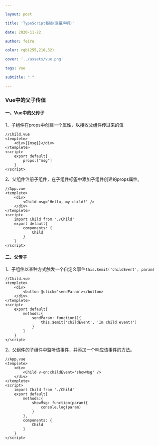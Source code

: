 ```yaml
---

layout: post

title: 'TypeScript基础(变量声明)'

date: 2020-11-22

author: feiYu

color: rgb(255,210,32)

cover: '../assets/vue.png'

tags: Vue

subtitle: " "

---
```


### Vue中的父子传值

#### 一、Vue中的父传子

1、子组件在props中创建一个属性，以接收父组件传过来的值

```vue
//Child.vue
<templete>
    <div>{{msg}}</div>
</templete>
<script>
	export default{
        props:["msg"]
    }
</script>
```

2、父组件注册子组件，在子组件标签中添加子组件创建的props属性。

````vue
//App.vue
<templete>
    <div>
        <Child msg='Hello, my child!' />
    </div>
</templete>
<script>
	import Child from './Child'
    export default{
        components: {
            Child
        }
    }
</script>
````

#### 二、父传子

1、子组件以某种方式触发一个自定义事件`this.$emit('childEvent', param)`

``` vue
//Child.vue
<templete>
    <div>
        <button @click='sendParam'></button>
    </div>
</templete>
<script>
    export default{
        methods:{
            sendParam: function(){
                this.$emit('childEvent', 'Im child event!')
            }
        }
    }
</script>
```

2、父组件的子组件中监听该事件，并添加一个响应该事件的方法。

```vue
//App.vue
<templete>
    <div>
        <Child v-on:childEvent='showMsg' />
    </div>
</templete>
<script>
	import Child from './Child'
    export default{
        methods:{
            showMsg: function(param){
                console.log(param)
            }
        },
        components: {
            Child
        }
    }
</script>
```

